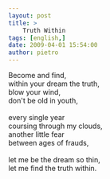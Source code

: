 ```yaml
---
layout: post
title: >
    Truth Within
tags: [english,]
date: 2009-04-01 15:54:00
author: pietro
---
```

Become and find,<br/>within your dream the truth,<br/>blow your wind,<br/>don't be old in youth,<br/><br/>every single year<br/>coursing through my clouds,<br/>another little fear<br/>between ages of frauds,<br/><br/>let me be the dream so thin,<br/>let me find the truth within.
